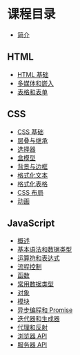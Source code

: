 # 课程目录

- [简介](README.md)

## HTML

- [HTML 基础](chapters/html01-basic.md)
- [多媒体和嵌入](chapters/html02-mutimedia-embed.md)
- [表格和表单](chapters/html03-table-form.md)

## CSS

- [CSS 基础](chapters/css01-basic.md)
- [层叠与继承](chapters/css02-cascade-inherit.md)
- [选择器](chapters/css03-selectors.md)
- [盒模型](chapters/css04-box.md)
- [背景与边框](chapters/css05-background-border.md)
- [格式化文本](chapters/css06-text.md)
- [格式化表格](chapters/css07-table.md)
- [CSS 布局](chapters/css08-layout.md)
- [动画](chapters/css09-animation.md)

## JavaScript

- [概述](chapters/js01-basic.md)
- [基本语法和数据类型]()
- [运算符和表达式]()
- [流程控制](chapters/js02-statement-structure.md)
- [函数](chapters/js03-function.md)
- [常用数据类型]()
- [对象](chapters/js04-object.md)
- [模块]()
- [异步编程和 Promise]()
- [迭代器和生成器]()
- [代理和反射]()
- [浏览器 API]()
- [服务器 API]()
